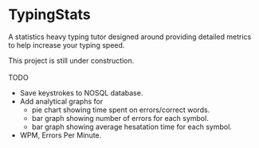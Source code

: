 # TypingStats
A statistics heavy typing tutor designed around providing detailed metrics to help increase your typing speed.

This project is still under construction.<br/><br/>
TODO
* Save keystrokes to NOSQL database.
* Add analytical graphs for
    * pie chart showing time spent on errors/correct words.
    * bar graph showing number of errors for each symbol.
    * bar graph showing average hesatation time for each symbol.
* WPM, Errors Per Minute.
